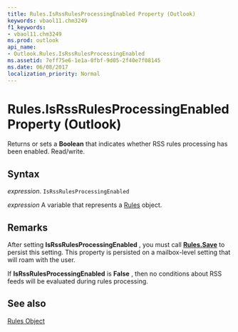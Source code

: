 ```yaml
---
title: Rules.IsRssRulesProcessingEnabled Property (Outlook)
keywords: vbaol11.chm3249
f1_keywords:
- vbaol11.chm3249
ms.prod: outlook
api_name:
- Outlook.Rules.IsRssRulesProcessingEnabled
ms.assetid: 7eff75e6-1e1a-0fbf-9d05-2f40e7f08145
ms.date: 06/08/2017
localization_priority: Normal
---
```



# Rules.IsRssRulesProcessingEnabled Property (Outlook)

Returns or sets a  **Boolean** that indicates whether RSS rules processing has been enabled. Read/write.


## Syntax

_expression_. `IsRssRulesProcessingEnabled`

_expression_ A variable that represents a [Rules](./Outlook.Rules.md) object.


## Remarks

After setting  **IsRssRulesProcessingEnabled** , you must call **[Rules.Save](Outlook.Rules.Save.md)** to persist this setting. This property is persisted on a mailbox-level setting that will roam with the user.

If  **IsRssRulesProcessingEnabled** is **False** , then no conditions about RSS feeds will be evaluated during rules processing.


## See also


[Rules Object](Outlook.Rules.md)

